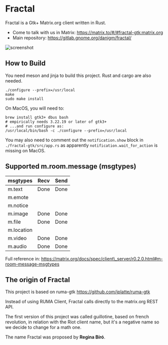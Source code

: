 Fractal
=======

Fractal is a Gtk+ Matrix.org client written in Rust.

 * Come to talk with us in Matrix: https://matrix.to/#/#fractal-gtk:matrix.org
 * Main repository: https://gitlab.gnome.org/danigm/fractal/

![screenshot](https://gitlab.gnome.org/danigm/fractal/raw/master/screenshots/fractal.png)

## How to Build

You need meson and jinja to build this project. Rust and cargo are also
needed.

```
./configure --prefix=/usr/local
make
sudo make install
```

On MacOS, you will need to:
```
brew install gtk3+ dbus bash
# empirically needs 3.22.19 or later of gtk3+
# ...and run configure as:
/usr/local/bin/bash -c ./configure --prefix=/usr/local
```

You may also need to comment out the `notification.show` block in
`./fractal-gtk/src/app.rs` as apparently `notification.wait_for_action`
is missing on MacOS.

## Supported m.room.message (msgtypes)

msgtypes          | Recv                | Send
--------          | -----               | ------
m.text            | Done                | Done
m.emote           |                     |
m.notice          |                     |
m.image           | Done                | Done
m.file            | Done                | Done
m.location        |                     |
m.video           | Done                | Done
m.audio           | Done                | Done

Full reference in: https://matrix.org/docs/spec/client\_server/r0.2.0.html#m-room-message-msgtypes

The origin of Fractal
---------------------

This project is based on ruma-gtk https://github.com/jplatte/ruma-gtk

Instead of using RUMA Client, Fractal calls directly to the matrix.org
REST API.

The first version of this project was called guillotine, based on french revolution,
in relation with the Riot client name, but it's a negative name so we decide
to change for a math one.

The name Fractal was proposed by **Regina Bíró**.
